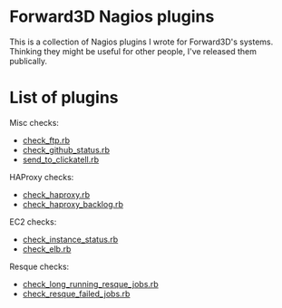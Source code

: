 # Forward3D Nagios plugins

This is a collection of Nagios plugins I wrote for Forward3D's systems.
Thinking they might be useful for other people, I've released them publically.

# List of plugins

Misc checks:
* [check_ftp.rb](misc/README.md#check_ftprb)
* [check_github_status.rb](misc/README.md#check_github_statusrb)
* [send_to_clickatell.rb](misc/README.md#send_to_clickatellrb)

HAProxy checks:
* [check_haproxy.rb](haproxy/README.md#check_haproxyrb)
* [check_haproxy_backlog.rb](haproxy/README.md#check_haproxy_backlogrb)

EC2 checks:
* [check_instance_status.rb](ec2/README.md#check_instance_statusrb)
* [check_elb.rb](ec2/README.md#check_elbrb)

Resque checks:
* [check_long_running_resque_jobs.rb](resque/README.md#check_long_running_resque_jobsrb)
* [check_resque_failed_jobs.rb](resque/README.md#check_resque_failed_jobsrb)
